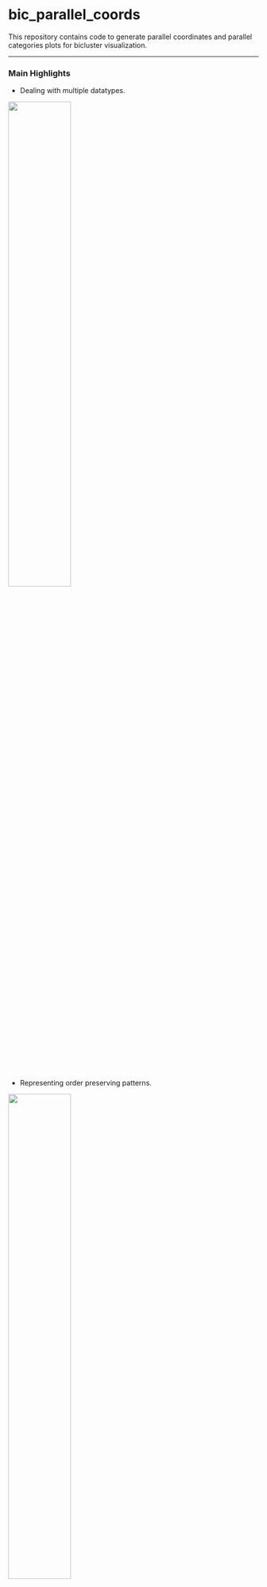 # bic_parallel_coords

This repository contains code to generate parallel coordinates and parallel categories plots for bicluster visualization.

---
### Main Highlights

* Dealing with multiple datatypes.
<img src="https://github.com/danielmg97/bic_parallel_coords/blob/main/highlights/data_types.png" width=50% height=50%>

* Representing order preserving patterns.
<img src="https://github.com/danielmg97/bic_parallel_coords/blob/main/highlights/order_preserving.png" width=50% height=50%>

* Representing discriminative patterns (with lift information).
<img src="https://github.com/danielmg97/bic_parallel_coords/blob/main/highlights/discriminative.png" width=50% height=50%>

---

### Usage Instructions
1. Place your dataset files in the data/input/ directory.
    *  The file's name should be suffixed with either "_categories" or "_coordinates", according to the plot type.
    *  Currently, only .arff, .csv, and .txt data files are supported (see the examples provided).
2. Place your bicluster files in the data/output/ directory.
    * The file's name should be the same as the input file without the suffix, for correspondence reasons.
    * Currently, only BicPAMS output result files are supported (feel free to override the load_biclusters() in the BiclusterVisualizer class).
3. Run the script with the following command:
    * python3 test.py
 
---

### Requirements
* Python 3.9
* Plotly 5.5.0
* Pandas 1.2.4
